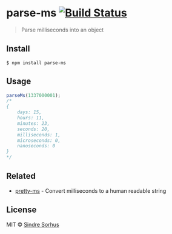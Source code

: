 # parse-ms [![Build Status](https://travis-ci.org/sindresorhus/parse-ms.svg?branch=master)](https://travis-ci.org/sindresorhus/parse-ms)

> Parse milliseconds into an object


## Install

```
$ npm install parse-ms
```


## Usage

```js
parseMs(1337000001);
/*
{
	days: 15,
	hours: 11,
	minutes: 23,
	seconds: 20,
	milliseconds: 1,
	microseconds: 0,
	nanoseconds: 0
}
*/
```


## Related

- [pretty-ms](https://github.com/sindresorhus/pretty-ms) - Convert milliseconds to a human readable string


## License

MIT © [Sindre Sorhus](https://sindresorhus.com)
